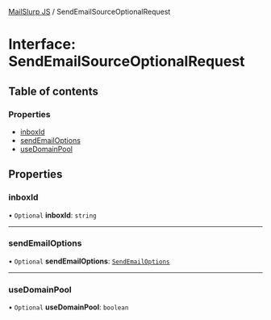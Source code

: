 [MailSlurp JS](../README.md) / SendEmailSourceOptionalRequest

# Interface: SendEmailSourceOptionalRequest

## Table of contents

### Properties

- [inboxId](SendEmailSourceOptionalRequest.md#inboxid)
- [sendEmailOptions](SendEmailSourceOptionalRequest.md#sendemailoptions)
- [useDomainPool](SendEmailSourceOptionalRequest.md#usedomainpool)

## Properties

### inboxId

• `Optional` **inboxId**: `string`

___

### sendEmailOptions

• `Optional` **sendEmailOptions**: [`SendEmailOptions`](SendEmailOptions.md)

___

### useDomainPool

• `Optional` **useDomainPool**: `boolean`
